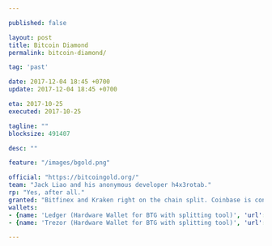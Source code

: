 ```yaml
---

published: false

layout: post
title: Bitcoin Diamond
permalink: bitcoin-diamond/

tag: 'past'

date: 2017-12-04 18:45 +0700
update: 2017-12-04 18:45 +0700

eta: 2017-10-25
executed: 2017-10-25

tagline: ""
blocksize: 491407

desc: ""

feature: "/images/bgold.png"

official: "https://bitcoingold.org/"
team: "Jack Liao and his anonymous developer h4x3rotab."
rp: "Yes, after all."
granted: "Bitfinex and Kraken right on the chain split. Coinbase is considering it."
wallets:
- {name: 'Ledger (Hardware Wallet for BTG with splitting tool)', 'url': 'https://www.ledgerwallet.com/r/e274'}
- {name: 'Trezor (Hardware Wallet for BTG with splitting tool)', 'url': 'https://shop.trezor.io?a=fany@tutanota.com'}

---
```

